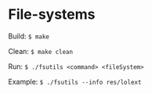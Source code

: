 # File-systems

Build:
`$ make`

Clean:
`$ make clean`

Run:
`$ ./fsutils <command> <fileSystem>`

Example:
`$ ./fsutils --info res/lolext`